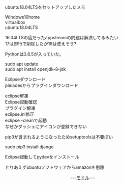 
ubuntu18.04LTSをセットアップしたメモ

Windows10home  
virtualbox  
ubuntu18.04LTS

16.04LTSの癌だったappstreamの問題は解決してるみたい  
17は即行で削除したが18は使えそう?

Pythonは3.6.5が入っていた。

sudo apt update  
sudo apt install openjdk-8-jdk

Eclipseダウンロード  
pleiadesからプラグインダウンロード

eclipse解凍  
Eclipse起動確認  
プラグイン解凍  
eclipse.ini修正  
eclipse -cleanで起動  
なぜかダッシュにアイコンが登録できない

pip3が含まれるようになったためsetuptoolsは不要ぽい

sudo pip3 install django

Eclipse起動してpydevをインストール

とりあえずubuntuソフトウェアからamazonを削除

<p style="text-align: center;">---<a href="https://nob0tate14.github.io/tiraura/">モドル</a>---</p>
